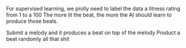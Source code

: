 
For supervised learning, we prolly need to label the data a litness rating from 1 to a 100
The more lit the beat, the more the AI should learn to produce those beats.




Submit a melody and it produces a beat on top of the melody
Product a beat randomly
all that shit

